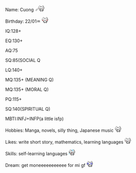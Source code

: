 <div class="bio-section">
<p>Name: Cuong ♂<img src="nuko/nukoShy3.gif" class="bio-icon"></p>
</div>
<div class="bio-section">
  <p>Birthday: 22/01♒ <img src="nuko/nukoShy4.gif" class="bio-icon"></p>
</div>
<p>IQ:128+</p>
<p>EQ:130+</p>
<p>AQ:75</p>
<p>SQ:85(SOCIAL Q</p>
<p>LQ:140+</p>
<p>MQ:135+ (MEANING Q)</p>
<p>MQ:135+ (MORAL Q)</p>
<p>PQ:115+</p>
<p>SQ:140(SPIRITUAL Q)</p>
<p>MBTI:INFJ+INFP(a little isfp)</p>
<div class="bio-section">
  <p>Hobbies: Manga, novels, silly thing, Japanese music <img src="nuko/nukoThumbsUp2.gif" class="bio-icon"></p>
</div>
<div class="bio-section">
  <p>Likes: write short story, mathematics, learning languages <img src="nuko/nukoGoodJob.gif" class="bio-icon"></p>
</div>
<div class="bio-section">
  <p>Skills: self-learning languages <img src="nuko/nukoPanic.gif" class="bio-icon"></p>
</div>
<div class="bio-section">
  <p>Dream: get moneeeeeeeeeee for mi gf <img src="nuko/nukoPleading.gif" class="bio-icon"></p>
</div>
